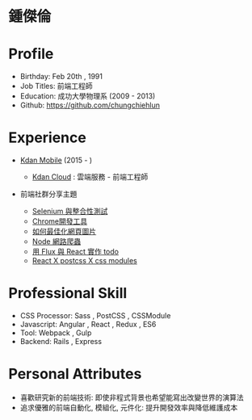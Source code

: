 # 鍾傑倫

# Profile
- Birthday: Feb 20th , 1991
- Job Titles: 前端工程師
- Education: 成功大學物理系 (2009 - 2013)
- Github: https://github.com/chungchiehlun

# Experience
- [Kdan Mobile](http://www.kdanmobile.com/en/) (2015 - )
  - [Kdan Cloud](https://auth.kdanmobile.com/) : 雲端服務 - 前端工程師

- 前端社群分享主題
  - [Selenium 與整合性測試](http://www.slideshare.net/ssusera1d1af/selenium-48376598)
  - [Chrome開發工具](http://www.slideshare.net/ssusera1d1af/chorme-devtools)
  - [如何最佳化網頁圖片](http://www.slideshare.net/ssusera1d1af/images-meet-web-50494410)
  - [Node 網路爬蟲](https://github.com/chungchiehlun/WebSpider)
  - [用 Flux 與 React 實作 todo](https://github.com/chungchiehlun/flux-todo)
  - [React X postcss X css modules ](https://github.com/chungchiehlun/rwd-react.git)
  
# Professional Skill 
- CSS Processor: Sass , PostCSS , CSSModule
- Javascript: Angular , React , Redux , ES6
- Tool: Webpack , Gulp
- Backend: Rails , Express


# Personal Attributes 
- 喜歡研究新的前端技術: 即使非程式背景也希望能寫出改變世界的演算法
- 追求優雅的前端自動化, 模組化, 元件化: 提升開發效率與降低維護成本
